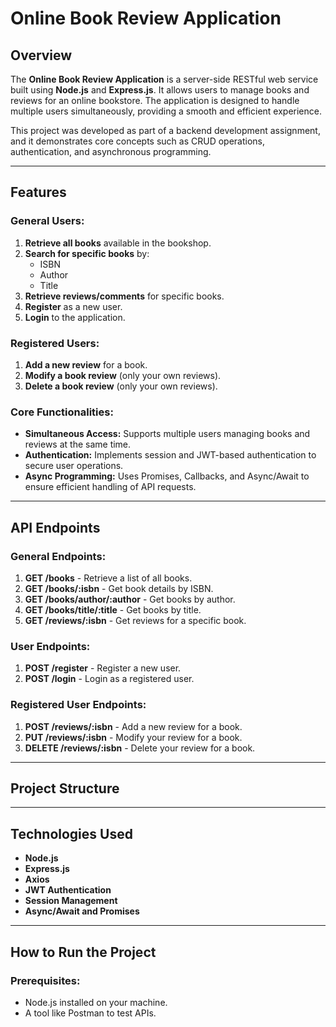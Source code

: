 # Online Book Review Application

## Overview
The **Online Book Review Application** is a server-side RESTful web service built using **Node.js** and **Express.js**. It allows users to manage books and reviews for an online bookstore. The application is designed to handle multiple users simultaneously, providing a smooth and efficient experience.

This project was developed as part of a backend development assignment, and it demonstrates core concepts such as CRUD operations, authentication, and asynchronous programming.

---

## Features

### General Users:
1. **Retrieve all books** available in the bookshop.
2. **Search for specific books** by:
   - ISBN
   - Author
   - Title
3. **Retrieve reviews/comments** for specific books.
4. **Register** as a new user.
5. **Login** to the application.

### Registered Users:
1. **Add a new review** for a book.
2. **Modify a book review** (only your own reviews).
3. **Delete a book review** (only your own reviews).

### Core Functionalities:
- **Simultaneous Access:** Supports multiple users managing books and reviews at the same time.
- **Authentication:** Implements session and JWT-based authentication to secure user operations.
- **Async Programming:** Uses Promises, Callbacks, and Async/Await to ensure efficient handling of API requests.

---

## API Endpoints

### General Endpoints:
1. **GET /books** - Retrieve a list of all books.
2. **GET /books/:isbn** - Get book details by ISBN.
3. **GET /books/author/:author** - Get books by author.
4. **GET /books/title/:title** - Get books by title.
5. **GET /reviews/:isbn** - Get reviews for a specific book.

### User Endpoints:
1. **POST /register** - Register a new user.
2. **POST /login** - Login as a registered user.

### Registered User Endpoints:
1. **POST /reviews/:isbn** - Add a new review for a book.
2. **PUT /reviews/:isbn** - Modify your review for a book.
3. **DELETE /reviews/:isbn** - Delete your review for a book.

---

## Project Structure

---

## Technologies Used
- **Node.js**
- **Express.js**
- **Axios**
- **JWT Authentication**
- **Session Management**
- **Async/Await and Promises**

---

## How to Run the Project

### Prerequisites:
- Node.js installed on your machine.
- A tool like Postman to test APIs.



